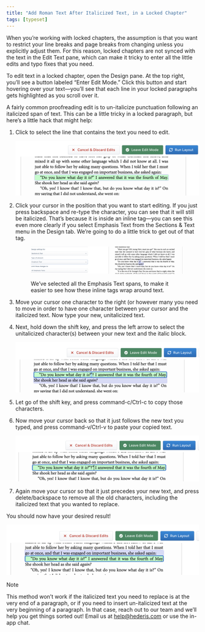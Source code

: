 ```yaml
---
title: "Add Roman Text After Italicized Text, in a Locked Chapter"
tags: [typeset]
---
```

 
<html><body><section data-type="chapter" class="hsecchapter" data-hederis-type="hsecchapter" id="unitalicize-text" data-pi-attrs="id: unitalicize-text; data-tags: typeset;" role="doc-chapter" data-tags="typeset" data-author-name=" " data-book-title=" " title="Add Roman Text After Italicized Text, in a Locked Chapter"><p class="hblkp" data-hederis-type="hblkp" id="pCdlMeE4G">When you&#8217;re working with locked chapters, the assumption is that you want to restrict your line breaks and page breaks from changing unless you explicitly adjust them. For this reason, locked chapters are not synced with the text in the Edit Text pane, which can make it tricky to enter all the little edits and typo fixes that you need.</p><p class="hblkp" data-hederis-type="hblkp" id="pfJicgXK7">To edit text in a locked chapter, open the Design pane. At the top right, you&#8217;ll see a button labeled &#8220;Enter Edit Mode.&#8221; Click this button and start hovering over your text&#8212;you&#8217;ll see that each line in your locked paragraphs gets highlighted as you scroll over it.</p><p class="hblkp" data-hederis-type="hblkp" id="phV35nwJ7">A fairly common proofreading edit is to un-italicize punctuation following an italicized span of text. This can be a little tricky in a locked paragraph, but here&#8217;s a little hack that might help:</p><ol class="hwprnumlist" data-hederis-type="hwprnumlist" id="pKf7dkgUl"><li class="hblkoli" data-hederis-type="hblkoli" id="lioktlhG8h"><p class="hblkoli" data-hederis-type="hblklip" id="pYCSKwDtm">Click to select the line that contains the text you need to edit.</p><img data-hederis-type="hblkimg" class="hblkimg" id="pHsJJdOMn" src="/images/edit_ital_1.png" data-img-src="/images/edit_ital_1.png"/></li><li class="hblkoli" data-hederis-type="hblkoli" id="liHgNUqB3O"><p class="hblkoli" data-hederis-type="hblklip" id="p7qNQ2aoT">Click your cursor in the position that you want to start editing. If you just press backspace and re-type the character, you can see that it will still be italicized. That&#8217;s because it is inside an inline tag&#8212;you can see this even more clearly if you select Emphasis Text from the Sections &amp; Text menu in the Design tab. We&#8217;re going to do a little trick to get out of that tag.</p><figure class="hwprfig" data-hederis-type="hwprfig" id="pBHoKjwIg"><img data-hederis-type="hblkimg" class="hblkimg" id="pPCKtHDuN" src="/images/edit_ital_all_emphasis.png" data-img-src="/images/edit_ital_all_emphasis.png"/><p class="hblkcaption" data-hederis-type="hblkcaption" id="pM0jiu7r8">We&#8217;ve selected all the Emphasis Text spans, to make it easier to see how these inline tags wrap around text.</p></figure></li><li class="hblkoli" data-hederis-type="hblkoli" id="lijrGnphmW"><p class="hblkoli" data-hederis-type="hblklip" id="pbiCDU2PB">Move your cursor one character to the right (or however many you need to move in order to have one character between your cursor and the italicized text. Now type your new, unitalicized text.</p></li><li class="hblkoli" data-hederis-type="hblkoli" id="liXgKrqGwY"><p class="hblkoli" data-hederis-type="hblklip" id="pIYL7xx3o">Next, hold down the shift key, and press the left arrow to select the unitalicized character(s) between your new text and the italic block. </p><img data-hederis-type="hblkimg" class="hblkimg" id="pOKYfFUHW" src="/images/edit_ital_2.png" data-img-src="/images/edit_ital_2.png"/></li><li class="hblkoli" data-hederis-type="hblkoli" id="liCgUf6kDb"><p class="hblkoli" data-hederis-type="hblklip" id="pWRQYi4DT">Let go of the shift key, and press command-c/Ctrl-c to copy those characters.</p></li><li class="hblkoli" data-hederis-type="hblkoli" id="lidcBwMw3j"><p class="hblkoli" data-hederis-type="hblklip" id="pHgCFC559">Now move your cursor back so that it just follows the new text you typed, and press command-v/Ctrl-v to paste your copied text.</p><img data-hederis-type="hblkimg" class="hblkimg" id="pgOJGvAvQ" src="/images/edit_ital_3.png" data-img-src="/images/edit_ital_3.png"/></li><li class="hblkoli" data-hederis-type="hblkoli" id="liyUTYrrEG"><p class="hblkoli" data-hederis-type="hblklip" id="p1LNkec9x">Again move your cursor so that it just precedes your new text, and press delete/backspace to remove all the old characters, including the italicized text that you wanted to replace.</p></li></ol><p class="hblkp" data-hederis-type="hblkp" id="pyGZm899K">You should now have your desired result!</p><img data-hederis-type="hblkimg" class="hblkimg" id="p3FRgl2qc" src="/images/edit_ital_4.png" data-img-src="/images/edit_ital_4.png"/><aside class="hwprbox box" data-hederis-type="hwprbox" id="p1NyjMo1O" data-type="sidebar"><p class="hblktype" data-hederis-type="hblktype" id="pE6pEkORw">Note</p><p class="hblkp" data-hederis-type="hblkp" id="pI2LKxg5W">This method won&#8217;t work if the italicized text you need to replace is at the very end of a paragraph, or if you need to insert un-italicized text at the very beginning of a paragraph. In that case, reach out to our team and we&#8217;ll help you get things sorted out! Email us at <a href="mailto:help@hederis.com" data-hederis-type="hspana" id="pMI1y16rp"><span class="Hyperlink" data-hederis-type="hspnspan" id="pECTSXsBH">help@hederis.com</span></a> or use the in-app chat.</p></aside></section></body></html>
